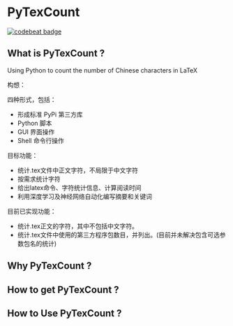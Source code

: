 # PyTexCount
[![codebeat badge](https://codebeat.co/badges/54028854-7c45-4cd6-b1af-25842c2de1b5)](https://codebeat.co/projects/github-com-hobeedzc-pytexcount-master)

## What is PyTexCount ? 
Using Python to count the number of Chinese characters in LaTeX

构想：

四种形式，包括：
- 形成标准 PyPi 第三方库
- Python 脚本
- GUI 界面操作
- Shell 命令行操作

目标功能：
- 统计.tex文件中正文字符，不局限于中文字符
- 按需求统计字符
- 给出latex命令、字符统计信息、计算阅读时间
- 利用深度学习及神经网络自动化编写摘要和关键词

目前已实现功能：
- 统计.tex正文的字符，其中不包括中文字符。
- 统计.tex文件中使用的第三方程序包数目，并列出。(目前并未解决包含可选参数包名的统计)

## Why PyTexCount ?



## How to get PyTexCount ?



## How to Use PyTexCount ?


